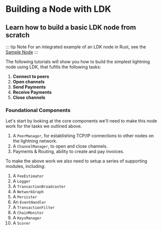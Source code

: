 # Building a Node with LDK

## Learn how to build a basic LDK node from scratch 

::: tip Note
For an integrated example of an LDK node in Rust, see the [Sample Node](https://github.com/lightningdevkit/ldk-sample)
:::

The following tutorials will show you how to build the simplest lightning node using LDK, that fufills the following tasks:

1. **Connect to peers** 
2. **Open channels** 
3. **Send Payments** 
4. **Receive Payments**
5. **Close channels**

### Foundational Components

Let's start by looking at the core components we'll need to make this node work for the tasks we outlined above.

1. A `PeerManager`, for establishing TCP/IP connections to other nodes on the lightning network.
2. A `ChannelManager`, to open and close channels.
3. Payments & Routing, ability to create and pay invoices.

To make the above work we also need to setup a series of supporting modules, including:
1. A `FeeEstimator`
2. A `Logger`
3. A `TransactionBroadcaster`
4. A `NetworkGraph`
5. A `Persister`
6. An `EventHandler`
7. A `TransactionFilter`
8. A `ChainMonitor`
9. A `KeysManager`
10. A `Scorer`

